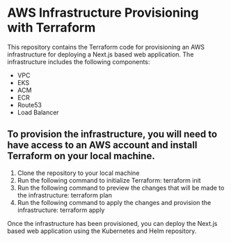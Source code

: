 # AWS Infrastructure Provisioning with Terraform

This repository contains the Terraform code for provisioning an AWS infrastructure for deploying a Next.js based web application. The infrastructure includes the following components:

   * VPC
   * EKS
   * ACM
   * ECR
   * Route53
   * Load Balancer
   
   ## To provision the infrastructure, you will need to have access to an AWS account and install Terraform on your local machine.
   
   1. Clone the repository to your local machine
   2. Run the following command to initialize Terraform: terraform init
   3. Run the following command to preview the changes that will be made to the infrastructure: terraform plan
   4. Run the following command to apply the changes and provision the infrastructure: terraform apply
   
   Once the infrastructure has been provisioned, you can deploy the Next.js based web application using the Kubernetes and Helm repository.
   
   
   
   
   
   
